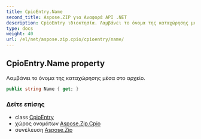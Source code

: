 ```yaml
---
title: CpioEntry.Name
second_title: Aspose.ZIP για Αναφορά API .NET
description: CpioEntry ιδιοκτησία. Λαμβάνει το όνομα της καταχώρησης μέσα στο αρχείο.
type: docs
weight: 40
url: /el/net/aspose.zip.cpio/cpioentry/name/
---
```

## CpioEntry.Name property

Λαμβάνει το όνομα της καταχώρησης μέσα στο αρχείο.

```csharp
public string Name { get; }
```

### Δείτε επίσης

* class [CpioEntry](../)
* χώρος ονομάτων [Aspose.Zip.Cpio](../../cpioentry/)
* συνέλευση [Aspose.Zip](../../../)



